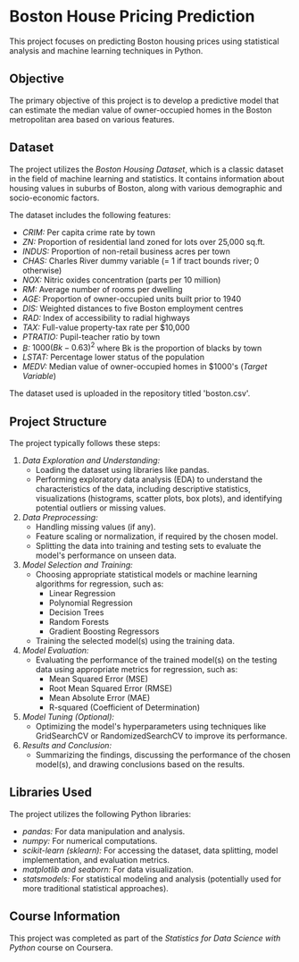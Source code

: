 # Boston House Pricing Prediction

This project focuses on predicting Boston housing prices using statistical analysis and machine learning techniques in Python. 
## Objective
The primary objective of this project is to develop a predictive model that can estimate the median value of owner-occupied homes in the Boston metropolitan area based on various features.

## Dataset

The project utilizes the *Boston Housing Dataset*, which is a classic dataset in the field of machine learning and statistics. It contains information about housing values in suburbs of Boston, along with various demographic and socio-economic factors.

The dataset includes the following features:

* *CRIM:* Per capita crime rate by town
* *ZN:* Proportion of residential land zoned for lots over 25,000 sq.ft.
* *INDUS:* Proportion of non-retail business acres per town
* *CHAS:* Charles River dummy variable (= 1 if tract bounds river; 0 otherwise)
* *NOX:* Nitric oxides concentration (parts per 10 million)
* *RM:* Average number of rooms per dwelling
* *AGE:* Proportion of owner-occupied units built prior to 1940
* *DIS:* Weighted distances to five Boston employment centres
* *RAD:* Index of accessibility to radial highways
* *TAX:* Full-value property-tax rate per \$10,000
* *PTRATIO:* Pupil-teacher ratio by town
* *B:* $1000(Bk - 0.63)^2$ where Bk is the proportion of blacks by town
* *LSTAT:* Percentage lower status of the population
* *MEDV:* Median value of owner-occupied homes in \$1000's (*Target Variable*)

The dataset used is uploaded in the repository titled 'boston.csv'.

## Project Structure

The project typically follows these steps:

1.  *Data Exploration and Understanding:*
    * Loading the dataset using libraries like pandas.
    * Performing exploratory data analysis (EDA) to understand the characteristics of the data, including descriptive statistics, visualizations (histograms, scatter plots, box plots), and identifying potential outliers or missing values.
2.  *Data Preprocessing:*
    * Handling missing values (if any).
    * Feature scaling or normalization, if required by the chosen model.
    * Splitting the data into training and testing sets to evaluate the model's performance on unseen data.
3.  *Model Selection and Training:*
    * Choosing appropriate statistical models or machine learning algorithms for regression, such as:
        * Linear Regression
        * Polynomial Regression
        * Decision Trees
        * Random Forests
        * Gradient Boosting Regressors
    * Training the selected model(s) using the training data.
4.  *Model Evaluation:*
    * Evaluating the performance of the trained model(s) on the testing data using appropriate metrics for regression, such as:
        * Mean Squared Error (MSE)
        * Root Mean Squared Error (RMSE)
        * Mean Absolute Error (MAE)
        * R-squared (Coefficient of Determination)
5.  *Model Tuning (Optional):*
    * Optimizing the model's hyperparameters using techniques like GridSearchCV or RandomizedSearchCV to improve its performance.
6.  *Results and Conclusion:*
    * Summarizing the findings, discussing the performance of the chosen model(s), and drawing conclusions based on the results.

## Libraries Used

The project utilizes the following Python libraries:

* *pandas:* For data manipulation and analysis.
* *numpy:* For numerical computations.
* *scikit-learn (sklearn):* For accessing the dataset, data splitting, model implementation, and evaluation metrics.
* *matplotlib and seaborn:* For data visualization.
* *statsmodels:* For statistical modeling and analysis (potentially used for more traditional statistical approaches).

## Course Information  
This project was completed as part of the *Statistics for Data Science with Python* course on Coursera.
